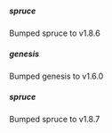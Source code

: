 
##### spruce
Bumped spruce to v1.8.6

##### genesis
Bumped genesis to v1.6.0

##### spruce
Bumped spruce to v1.8.7
